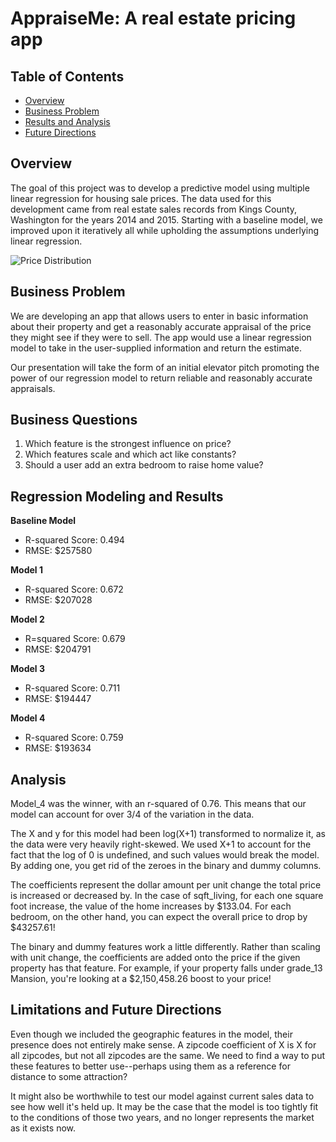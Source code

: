 # __AppraiseMe: A real estate pricing app__
## Table of Contents

* [Overview](#overview)
* [Business Problem](#Business-Problem)
* [Results and Analysis](#Results-and-Analysis)
* [Future Directions](#Future-Directions)


## Overview
The goal of this project was to develop a predictive model using multiple linear regression for housing sale prices. The data used for this development came from real estate sales records from Kings County, Washington for the years 2014 and 2015. Starting with a baseline model, we improved upon it iteratively all while upholding the assumptions underlying linear regression.

![Price Distribution](price-distribution.png)

## Business Problem
We are developing an app that allows users to enter in basic information about their property and get a reasonably accurate appraisal of the price they might see if they were to sell. The app would use a linear regression model to take in the user-supplied information and return the estimate. 

Our presentation will take the form of an initial elevator pitch promoting the power of our regression model to return reliable and reasonably accurate appraisals.

## Business Questions
1. Which feature is the strongest influence on price?
2. Which features scale and which act like constants?
3. Should a user add an extra bedroom to raise home value?


## Regression Modeling and Results 


__Baseline Model__
* R-squared Score:  0.494
* RMSE:             $257580

__Model 1__
* R-squared Score:  0.672
* RMSE:             $207028

__Model 2__
* R=squared Score:  0.679
* RMSE:             $204791

__Model 3__
* R-squared Score:  0.711
* RMSE:             $194447

__Model 4__
* R-squared Score:  0.759
* RMSE:             $193634


## Analysis
Model_4 was the winner, with an r-squared of 0.76. This means that our model can account for over 3/4 of the variation in the data.

The X and y for this model had been log(X+1) transformed to normalize it, as the data were very heavily right-skewed. We used X+1 to account for the fact that the log of 0 is undefined, and such values would break the model. By adding one, you get rid of the zeroes in the binary and dummy columns.

The coefficients represent the dollar amount per unit change the total price is increased or decreased by. In the case of sqft_living, for each one square foot increase, the value of the home increases by $133.04. For each bedroom, on the other hand, you can expect the overall price to drop by $43257.61!

The binary and dummy features work a little differently. Rather than scaling with unit change, the coefficients are added onto the price if the given property has that feature. For example, if your property falls under grade_13 Mansion, you're looking at a $2,150,458.26 boost to your price!


## Limitations and Future Directions
Even though we included the geographic features in the model, their presence does not entirely make sense. A zipcode coefficient of X is X for all zipcodes, but not all zipcodes are the same. We need to find a way to put these features to better use--perhaps using them as a reference for distance to some attraction?

It might also be worthwhile to test our model against current sales data to see how well it's held up. It may be the case that the model is too tightly fit to the conditions of those two years, and no longer represents the market as it exists now.